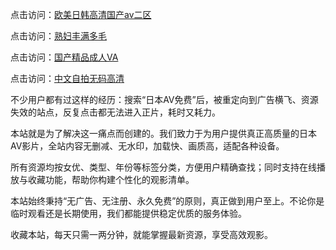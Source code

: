
点击访问：<a href="https://heiliaozj3tjd.pages.dev">欧美日韩高清国产aⅴ二区</a>

点击访问：<a href="https://heiliaoxwd5i8.pages.dev">熟妇丰满多毛</a>

点击访问：<a href="https://heiliaoe8ajia.pages.dev">国产精品成人VA</a>

点击访问：<a href="https://heiliaoxwd5i8.pages.dev">中文自拍无码高清</a>



不少用户都有过这样的经历：搜索“日本AV免费”后，被重定向到广告横飞、资源失效的站点，反复点击都无法进入正片，耗时又耗力。

本站就是为了解决这一痛点而创建的。我们致力于为用户提供真正高质量的日本AV影片，全站内容无删减、无水印，加载快、画质高，适配各种设备。

所有资源均按女优、类型、年份等标签分类，方便用户精确查找；同时支持在线播放与收藏功能，帮助你构建个性化的观影清单。

本站始终秉持“无广告、无注册、永久免费”的原则，真正做到用户至上。不论你是临时观看还是长期使用，我们都能提供稳定优质的服务体验。

收藏本站，每天只需一两分钟，就能掌握最新资源，享受高效观影。

<span style="display:none;">[Canonical link]( https://github.com/hk20250710/riben250 ）</span>
